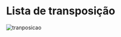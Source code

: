 # Lista de transposição

![tranposicao](https://github.com/tmenegaz/db_dendezeiros/blob/master/assunto/img/logico2fisico.png "Lista de transposição")
